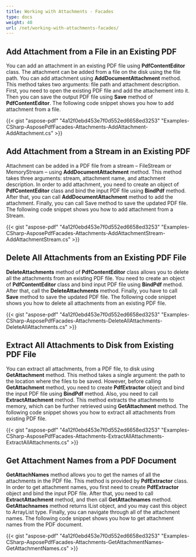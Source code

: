 ```yaml
---
title: Working with Attachments - Facades
type: docs
weight: 40
url: /net/working-with-attachments-facades/
---
```


## **Add Attachment from a File in an Existing PDF**
You can add an attachment in an existing PDF file using **PdfContentEditor** class. The attachment can be added from a file on the disk using the file path. You can add attachment using **AddDocumentAttachment** method. This method takes two arguments: file path and attachment description. First, you need to open the existing PDF file and add the attachement into it. Then you can save the output PDF file using **Save** method of **PdfContentEditor**. The following code snippet shows you how to add attachment from a file.



{{< gist "aspose-pdf" "4a12f0ebd453e7f0d552ed6658ed3253" "Examples-CSharp-AsposePdfFacades-Attachments-AddAttachment-AddAttachment.cs" >}}
## **Add Attachment from a Stream in an Existing PDF**
Attachment can be added in a PDF file from a stream – FileStream or MemoryStream – using **AddDocumentAttachment** method. This method takes three arguments: stream, attachment name, and attachment description. In order to add attachment, you need to create an object of **PdfContentEditor** class and bind the input PDF file using **BindPdf** method. After that, you can call **AddDocumentAttachment** method to add the attachment. Finally, you can call Save method to save the updated PDF file. The following code snippet shows you how to add attachment from a Stream.



{{< gist "aspose-pdf" "4a12f0ebd453e7f0d552ed6658ed3253" "Examples-CSharp-AsposePdfFacades-Attachments-AddAttachmentStream-AddAttachmentStream.cs" >}}
## **Delete All Attachments from an Existing PDF File**
**DeleteAttachments** method of **PdfContentEditor** class allows you to delete all the attachments from an existing PDF file. You need to create an object of **PdfContentEditor** class and bind input PDF file using **BindPdf** method. After that, call the **DeleteAttachments** method. Finally, you have to call **Save** method to save the updated PDF file. The following code snippet shows you how to delete all attachments from an existing PDF file.



{{< gist "aspose-pdf" "4a12f0ebd453e7f0d552ed6658ed3253" "Examples-CSharp-AsposePdfFacades-Attachments-DeleteAllAttachments-DeleteAllAttachments.cs" >}}
## **Extract All Attachments to Disk from Existing PDF File**
You can extract all attachments, from a PDF file, to disk using **GetAttachment** method. This method takes a single argument: the path to the location where the files to be saved. However, before calling **GetAttachment** method, you need to create **PdfExtractor** object and bind the input PDF file using **BindPdf** method. Also, you need to call **ExtractAttachment** method. This method extracts the attachments to memory, which can be further retrieved using **GetAttachment** method. The following code snippet shows you how to extract all attachments from existing PDF file.



{{< gist "aspose-pdf" "4a12f0ebd453e7f0d552ed6658ed3253" "Examples-CSharp-AsposePdfFacades-Attachments-ExtractAllAttachments-ExtractAllAttachments.cs" >}}
## **Get Attachment Names from a PDF Document**
**GetAttachNames** method allows you to get the names of all the attachments in the PDF file. This method is provided by **PdfExtractor** class. In order to get attachment names, you first need to create **PdfExtractor** object and bind the input PDF file. After that, you need to call **ExtractAttachment** method, and then call **GetAttachnames** method. **GetAttachnames** method returns IList object, and you may cast this object to ArrayList type. Finally, you can navigate through all of the attachment names. The following code snippet shows you how to get attachment names from the PDF document.



{{< gist "aspose-pdf" "4a12f0ebd453e7f0d552ed6658ed3253" "Examples-CSharp-AsposePdfFacades-Attachments-GetAttachmentNames-GetAttachmentNames.cs" >}}
